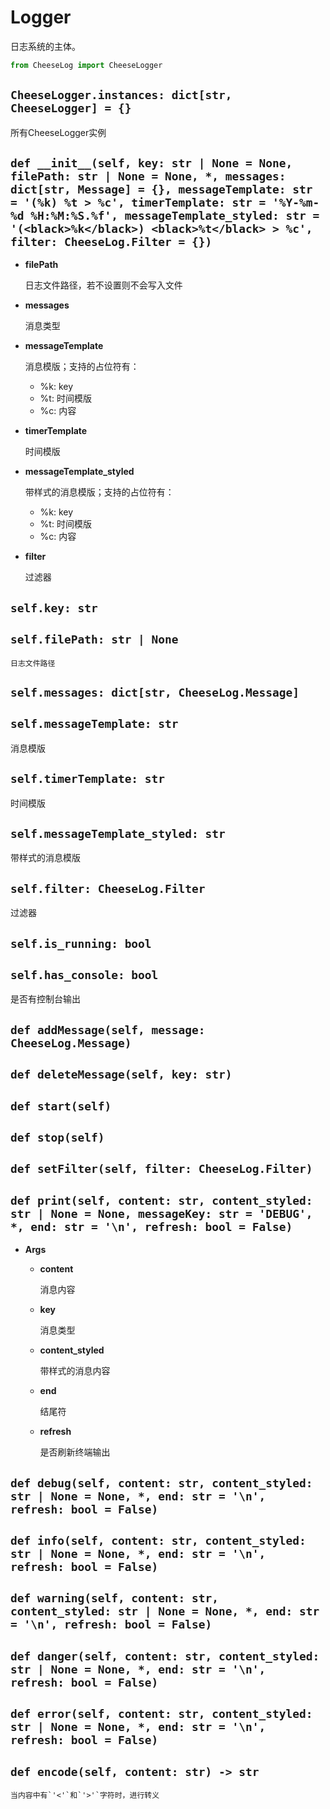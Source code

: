# **Logger**

日志系统的主体。

```python
from CheeseLog import CheeseLogger
```

## **`CheeseLogger.instances: dict[str, CheeseLogger] = {}`**

所有CheeseLogger实例

## **`def __init__(self, key: str | None = None, filePath: str | None = None, *, messages: dict[str, Message] = {}, messageTemplate: str = '(%k) %t > %c', timerTemplate: str = '%Y-%m-%d %H:%M:%S.%f', messageTemplate_styled: str = '(<black>%k</black>) <black>%t</black> > %c', filter: CheeseLog.Filter = {})`**

- **filePath**

    日志文件路径，若不设置则不会写入文件

- **messages**

    消息类型

- **messageTemplate**

    消息模版；支持的占位符有：

    - %k: key
    - %t: 时间模版
    - %c: 内容

- **timerTemplate**

    时间模版

- **messageTemplate_styled**

    带样式的消息模版；支持的占位符有：

    - %k: key
    - %t: 时间模版
    - %c: 内容

- **filter**

    过滤器

## **`self.key: str`**

## **`self.filePath: str | None`**

    日志文件路径

## **`self.messages: dict[str, CheeseLog.Message]`**

## **`self.messageTemplate: str`**

消息模版

## **`self.timerTemplate: str`**

时间模版

## **`self.messageTemplate_styled: str`**

带样式的消息模版

## **`self.filter: CheeseLog.Filter`**

过滤器

## **`self.is_running: bool`**

## **`self.has_console: bool`**

是否有控制台输出

## **`def addMessage(self, message: CheeseLog.Message)`**

## **`def deleteMessage(self, key: str)`**

## **`def start(self)`**

## **`def stop(self)`**

## **`def setFilter(self, filter: CheeseLog.Filter)`**

## **`def print(self, content: str, content_styled: str | None = None, messageKey: str = 'DEBUG', *, end: str = '\n', refresh: bool = False)`**

- **Args**

    - **content**

        消息内容

    - **key**

        消息类型

    - **content_styled**

        带样式的消息内容

    - **end**

        结尾符

    - **refresh**

        是否刷新终端输出

## **`def debug(self, content: str, content_styled: str | None = None, *, end: str = '\n', refresh: bool = False)`**

## **`def info(self, content: str, content_styled: str | None = None, *, end: str = '\n', refresh: bool = False)`**

## **`def warning(self, content: str, content_styled: str | None = None, *, end: str = '\n', refresh: bool = False)`**

## **`def danger(self, content: str, content_styled: str | None = None, *, end: str = '\n', refresh: bool = False)`**

## **`def error(self, content: str, content_styled: str | None = None, *, end: str = '\n', refresh: bool = False)`**

## **`def encode(self, content: str) -> str`**

    当内容中有`'<'`和`'>'`字符时，进行转义
